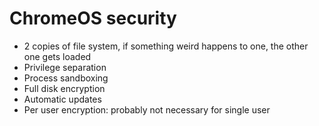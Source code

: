 # ChromeOS security

* 2 copies of file system, if something weird happens to one, the other one gets loaded
* Privilege separation
* Process sandboxing
* Full disk encryption
* Automatic updates
* Per user encryption: probably not necessary for single user
